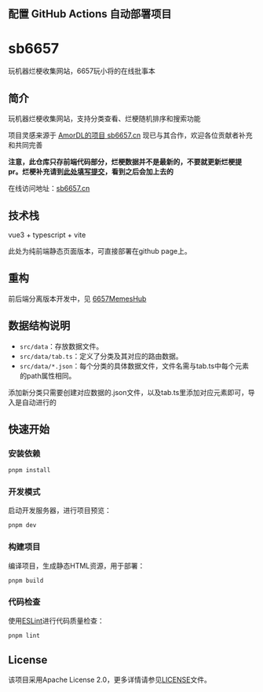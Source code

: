 ## 配置 GitHub Actions 自动部署项目



# sb6657

玩机器烂梗收集网站，6657玩小将的在线批事本

## 简介

玩机器烂梗收集网站，支持分类查看、烂梗随机排序和搜索功能

项目灵感来源于 [AmorDL的项目 sb6657.cn](https://github.com/AmorDL/fk6657.github.io)
现已与其合作，欢迎各位贡献者补充和共同完善

**注意，此仓库只存前端代码部分，烂梗数据并不是最新的，不要就更新烂梗提pr。烂梗补充请到[此处填写提交](https://wj.qq.com/s2/14141336/3385/)，看到之后会加上去的**

在线访问地址：[sb6657.cn](https://sb6657.cn)

## 技术栈

vue3 + typescript + vite

此处为纯前端静态页面版本，可直接部署在github page上。

## 重构

前后端分离版本开发中，见 [6657MemesHub](https://github.com/orgs/6657MemesHub/repositories)

## 数据结构说明

-   `src/data`：存放数据文件。
-   `src/data/tab.ts`：定义了分类及其对应的路由数据。
-   `src/data/*.json`：每个分类的具体数据文件，文件名需与tab.ts中每个元素的path属性相同。

添加新分类只需要创建对应数据的.json文件，以及tab.ts里添加对应元素即可，导入是自动进行的

## 快速开始

### 安装依赖

```sh
pnpm install
```

### 开发模式

启动开发服务器，进行项目预览：

```sh
pnpm dev
```

### 构建项目

编译项目，生成静态HTML资源，用于部署：

```sh
pnpm build
```

### 代码检查

使用[ESLint](https://eslint.org/)进行代码质量检查：

```sh
pnpm lint
```

## License

该项目采用Apache License 2.0，更多详情请参见[LICENSE](LICENSE)文件。
